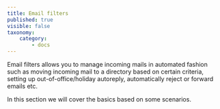 ```yaml
---
title: Email filters
published: true
visible: false
taxonomy:
    category:
        - docs
---
```


Email filters allows you to manage incoming mails in automated fashion such as moving incoming mail to a directory based on certain criteria, setting up out-of-office/holiday autoreply, automatically reject or forward emails etc.

In this section we will cover the basics based on some scenarios.
